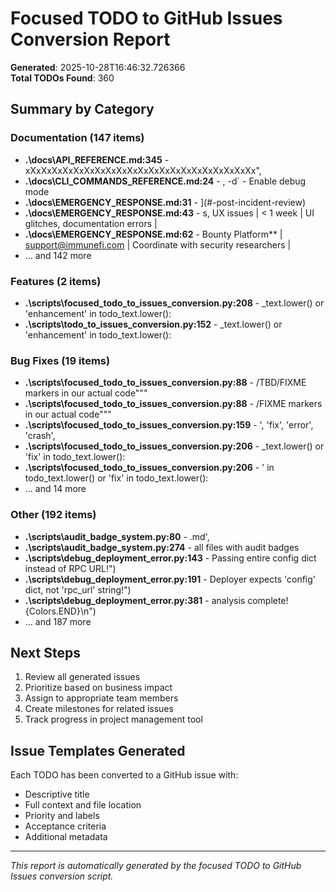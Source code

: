 # Focused TODO to GitHub Issues Conversion Report

**Generated**: 2025-10-28T16:46:32.726366  
**Total TODOs Found**: 360

## Summary by Category

### Documentation (147 items)
- **.\docs\API_REFERENCE.md:345** - xXxXxXxXxXxXxXxXxXxXxXxXxXxXxXxXxXxXxXxXxXx",
- **.\docs\CLI_COMMANDS_REFERENCE.md:24** - , -d` - Enable debug mode
- **.\docs\EMERGENCY_RESPONSE.md:31** - ](#-post-incident-review)
- **.\docs\EMERGENCY_RESPONSE.md:43** - s, UX issues | < 1 week | UI glitches, documentation errors |
- **.\docs\EMERGENCY_RESPONSE.md:62** - Bounty Platform** | support@immunefi.com | Coordinate with security researchers |
- ... and 142 more

### Features (2 items)
- **.\scripts\focused_todo_to_issues_conversion.py:208** - _text.lower() or 'enhancement' in todo_text.lower():
- **.\scripts\todo_to_issues_conversion.py:152** - _text.lower() or 'enhancement' in todo_text.lower():

### Bug Fixes (19 items)
- **.\scripts\focused_todo_to_issues_conversion.py:88** - /TBD/FIXME markers in our actual code"""
- **.\scripts\focused_todo_to_issues_conversion.py:88** - /FIXME markers in our actual code"""
- **.\scripts\focused_todo_to_issues_conversion.py:159** - ', 'fix', 'error', 'crash',
- **.\scripts\focused_todo_to_issues_conversion.py:206** - _text.lower() or 'fix' in todo_text.lower():
- **.\scripts\focused_todo_to_issues_conversion.py:206** - ' in todo_text.lower() or 'fix' in todo_text.lower():
- ... and 14 more

### Other (192 items)
- **.\scripts\audit_badge_system.py:80** - .md',
- **.\scripts\audit_badge_system.py:274** - all files with audit badges
- **.\scripts\debug_deployment_error.py:143** - Passing entire config dict instead of RPC URL!")
- **.\scripts\debug_deployment_error.py:191** - Deployer expects 'config' dict, not 'rpc_url' string!")
- **.\scripts\debug_deployment_error.py:381** - analysis complete!{Colors.END}\n")
- ... and 187 more

## Next Steps

1. Review all generated issues
2. Prioritize based on business impact
3. Assign to appropriate team members
4. Create milestones for related issues
5. Track progress in project management tool

## Issue Templates Generated

Each TODO has been converted to a GitHub issue with:
- Descriptive title
- Full context and file location
- Priority and labels
- Acceptance criteria
- Additional metadata

---
*This report is automatically generated by the focused TODO to GitHub Issues conversion script.*
